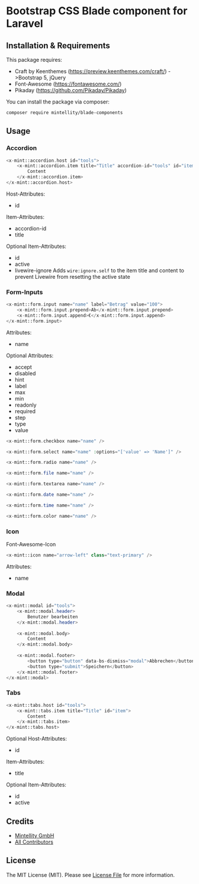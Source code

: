 # Bootstrap CSS Blade component for Laravel

## Installation & Requirements

This package requires:
 - Craft by Keenthemes (https://preview.keenthemes.com/craft/) ->Bootstrap 5, jQuery
 - Font-Awesome (https://fontawesome.com/)
 - Pikaday (https://github.com/Pikaday/Pikaday)

You can install the package via composer:

```bash
composer require mintellity/blade-components
```

## Usage

### Accordion
```php
<x-mint::accordion.host id="tools">
    <x-mint::accordion.item title="Title" accordion-id="tools" id="item">
        Content
    </x-mint::accordion.item>
</x-mint::accordion.host>
```
Host-Attributes:
 - id

Item-Attributes:
 - accordion-id
 - title

Optional Item-Attributes:
 - id
 - active
 - livewire-ignore Adds `wire:ignore.self` to the item title and content to prevent Livewire from resetting the active state

### Form-Inputs
```php
<x-mint::form.input name="name" label="Betrag" value="100">
    <x-mint::form.input.prepend>Ab</x-mint::form.input.prepend>
    <x-mint::form.input.append>€</x-mint::form.input.append>
</x-mint::form.input>
```
Attributes:
 - name

Optional Attributes:
 - accept
 - disabled
 - hint
 - label
 - max
 - min 
 - readonly 
 - required
 - step 
 - type
 - value

```php
<x-mint::form.checkbox name="name" />
```

```php
<x-mint::form.select name="name" :options="['value' => 'Name']" />
```

```php
<x-mint::form.radio name="name" />
```

```php
<x-mint::form.file name="name" />
```

```php
<x-mint::form.textarea name="name" />
```

```php
<x-mint::form.date name="name" />
```

```php
<x-mint::form.time name="name" />
```

```php
<x-mint::form.color name="name" />
```

### Icon
Font-Awesome-Icon
```php
<x-mint::icon name="arrow-left" class="text-primary" />
```
Attributes:
 - name

### Modal
```php
<x-mint::modal id="tools">
    <x-mint::modal.header>
        Benutzer bearbeiten
    </x-mint::modal.header>
    
    <x-mint::modal.body>
        Content
    </x-mint::modal.body>
    
    <x-mint::modal.footer>
        <button type="button" data-bs-dismiss="modal">Abbrechen</button>
        <button type="submit">Speichern</button>
    </x-mint::modal.footer>
</x-mint::modal>
```

### Tabs
```php
<x-mint::tabs.host id="tools">
    <x-mint::tabs.item title="Title" id="item">
        Content
    </x-mint::tabs.item>
</x-mint::tabs.host>
```
Optional Host-Attributes:
 - id

Item-Attributes:
 - title

Optional Item-Attributes:
 - id
 - active

## Credits

- [Mintellity GmbH](https://github.com/mintellity)
- [All Contributors](../../contributors)

## License

The MIT License (MIT). Please see [License File](LICENSE.md) for more information.
